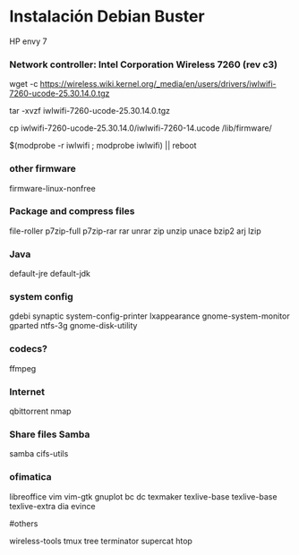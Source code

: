 # Instalación Debian Buster

HP envy 7

### Network controller: Intel Corporation Wireless 7260 (rev c3)
  
  wget -c https://wireless.wiki.kernel.org/_media/en/users/drivers/iwlwifi-7260-ucode-25.30.14.0.tgz
  
  tar -xvzf iwlwifi-7260-ucode-25.30.14.0.tgz
  
  cp iwlwifi-7260-ucode-25.30.14.0/iwlwifi-7260-14.ucode /lib/firmware/
  
  $(modprobe -r iwlwifi ; modprobe iwlwifi) || reboot

### other firmware

  firmware-linux-nonfree

### Package and compress files

  file-roller p7zip-full p7zip-rar rar unrar zip unzip unace bzip2 arj lzip 

### Java

  default-jre default-jdk
  
### system config

  gdebi synaptic system-config-printer lxappearance gnome-system-monitor gparted ntfs-3g gnome-disk-utility
  
### codecs?

  ffmpeg

### Internet

qbittorrent nmap

### Share files Samba

  samba cifs-utils
  
### ofimatica

  libreoffice vim vim-gtk gnuplot bc dc texmaker texlive-base texlive-base texlive-extra dia evince

#others 

   wireless-tools tmux tree terminator supercat htop
